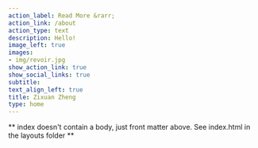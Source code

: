 ```yaml
---
action_label: Read More &rarr;
action_link: /about
action_type: text
description: Hello!
image_left: true
images:
- img/revoir.jpg
show_action_link: true
show_social_links: true
subtitle: 
text_align_left: true
title: Zixuan Zheng
type: home
---
```


** index doesn't contain a body, just front matter above.
See index.html in the layouts folder **
